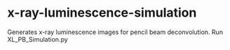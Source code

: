 # x-ray-luminescence-simulation
Generates x-ray luminescence images for pencil beam deconvolution. Run XL_PB_Simulation.py
